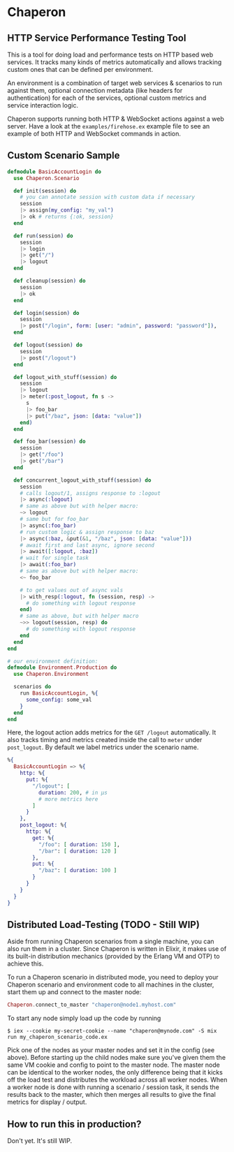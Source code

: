 # Chaperon

## HTTP Service Performance Testing Tool

This is a tool for doing load and performance tests on HTTP based web services.
It tracks many kinds of metrics automatically and allows tracking custom ones that can be defined per environment.

An environment is a combination of target web services & scenarios to run against them, optional connection metadata (like headers for authentication) for each of the services, optional custom metrics and service interaction logic.

Chaperon supports running both HTTP & WebSocket actions against a web server.
Have a look at the `examples/firehose.ex` example file to see an example of both HTTP and WebSocket commands in action.

## Custom Scenario Sample

```elixir
defmodule BasicAccountLogin do
  use Chaperon.Scenario

  def init(session) do
    # you can annotate session with custom data if necessary
    session
    |> assign(my_config: "my_val")
    |> ok # returns {:ok, session}
  end

  def run(session) do
    session
    |> login
    |> get("/")
    |> logout
  end

  def cleanup(session) do
    session
    |> ok
  end

  def login(session) do
    session
    |> post("/login", form: [user: "admin", password: "password"]),
  end

  def logout(session) do
    session
    |> post("/logout")
  end

  def logout_with_stuff(session) do
    session
    |> logout
    |> meter(:post_logout, fn s ->
      s
      |> foo_bar
      |> put("/baz", json: [data: "value"])
    end)
  end

  def foo_bar(session) do
    session
    |> get("/foo")
    |> get("/bar")
  end

  def concurrent_logout_with_stuff(session) do
    session
    # calls logout/1, assigns response to :logout
    |> async(:logout)
    # same as above but with helper macro:
    ~> logout
    # same but for foo_bar
    |> async(:foo_bar)
    # run custom logic & assign response to baz
    |> async(:baz, &put(&1, "/baz", json: [data: "value"]))
    # await first and last async, ignore second
    |> await([:logout, :baz])
    # wait for single task
    |> await(:foo_bar)
    # same as above but with helper macro:
    <~ foo_bar

    # to get values out of async vals
    |> with_resp(:logout, fn (session, resp) ->
      # do something with logout response
    end)
    # same as above, but with helper macro
    ~>> logout(session, resp) do
      # do something with logout response
    end
  end
end

# our environment definition:
defmodule Environment.Production do
  use Chaperon.Environment

  scenarios do
    run BasicAccountLogin, %{
      some_config: some_val
    }
  end
end
```

Here, the logout action adds metrics for the `GET /logout` automatically.
It also tracks timing and metrics created inside the call to `meter` under `post_logout`.
By default we label metrics under the scenario name.

```elixir
%{
  BasicAccountLogin => %{
    http: %{
      put: %{
        "/logout": [
          duration: 200, # in μs
          # more metrics here
        ]
      }
    },
    post_logout: %{
      http: %{
        get: %{
          "/foo": [ duration: 150 ],
          "/bar": [ duration: 120 ]
        },
        put: %{
          "/baz": [ duration: 100 ]
        }
      }
    }
  }
}
```

## Distributed Load-Testing (TODO - Still WIP)

Aside from running Chaperon scenarios from a single machine, you can also run them in a cluster.
Since Chaperon is written in Elixir, it makes use of its built-in distribution mechanics (provided by the Erlang VM and OTP) to achieve this.

To run a Chaperon scenario in distributed mode, you need to deploy your Chaperon scenario and environment code to all machines in the cluster, start them up and connect to the master node:

```elixir
Chaperon.connect_to_master "chaperon@node1.myhost.com"
```

To start any node simply load up the code by running

```
$ iex --cookie my-secret-cookie --name "chaperon@mynode.com" -S mix run my_chaperon_scenario_code.ex
```

Pick one of the nodes as your master nodes and set it in the config (see above).
Before starting up the child nodes make sure you've given them the same VM cookie and config to point to the master node.
The master node can be identical to the worker nodes, the only difference being that it kicks off the load test and distributes the workload across all worker nodes. When a worker node is done with running a scenario / session task, it sends the results back to the master, which then merges all results to give the final metrics for display / output.

## How to run this in production?

Don't yet. It's still WIP.

